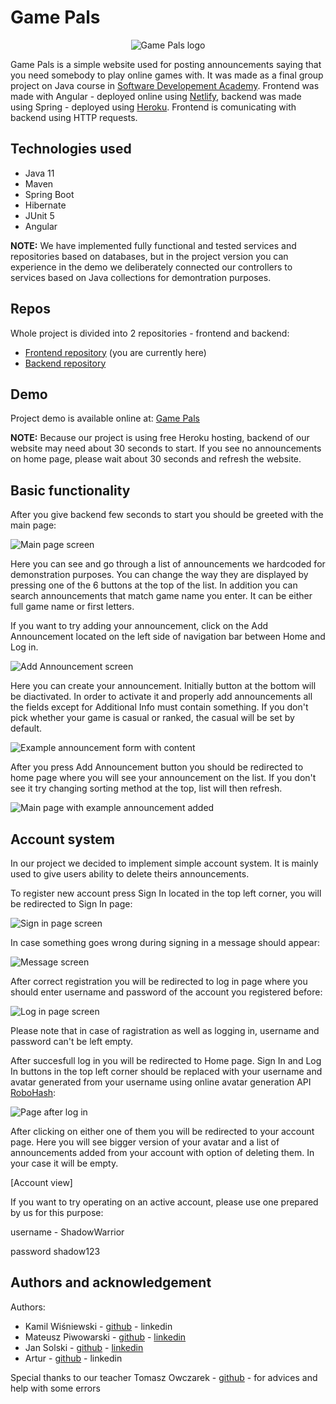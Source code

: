 # Game Pals

<p align="center">
  <img src="https://github.com/game-pals-org/game-pals-client/blob/main/src/assets/game-pals-logo.png?raw=true" alt="Game Pals logo"/>
</p

Game Pals is a simple website used for posting announcements saying that you need somebody to play online games with. It was made as a final group project on Java course in [Software Developement Academy](https://sdacademy.dev/). Frontend was made with Angular - deployed online using [Netlify](https://www.netlify.com/), backend was made using Spring - deployed using [Heroku](https://heroku.com). Frontend is comunicating with backend using HTTP requests.

## Technologies used

- Java 11
- Maven
- Spring Boot
- Hibernate
- JUnit 5
- Angular

**NOTE:** We have implemented fully functional and tested services and repositories based on databases, but in the project version you can experience in the demo we deliberately connected our controllers to services based on Java collections for demontration purposes.

## Repos

Whole project is divided into 2 repositories - frontend and backend:
- [Frontend repository](https://github.com/game-pals-org/game-pals-client) (you are currently here)
- [Backend repository](https://github.com/game-pals-org/game-pals-api)

## Demo

Project demo is available online at: [Game Pals](https://gamepals.netlify.app/home)

**NOTE:** Because our project is using free Heroku hosting, backend of our website may need about 30 seconds to start. If you see no announcements on home page, please wait about 30 seconds and refresh the website.

## Basic functionality

After you give backend few seconds to start you should be greeted with the main page:

![Main page screen](https://github.com/game-pals-org/game-pals-api/blob/master/readme_images/img1.png?raw=true)

Here you can see and go through a list of announcements we hardcoded for demonstration purposes.
You can change the way they are displayed by pressing one of the 6 buttons at the top of the list. In addition you can search announcements that match game name you enter. It can be either full game name or first letters.

If you want to try adding your announcement, click on the Add Announcement located on the left side of navigation bar between Home and Log in.

![Add Announcement screen](https://github.com/game-pals-org/game-pals-api/blob/master/readme_images/img2.png?raw=true)

Here you can create your announcement. Initially button at the bottom will be diactivated. In order to activate it and properly add announcements all the fields except for Additional Info must contain something. If you don't pick whether your game is casual or ranked, the casual will be set by default.

![Example announcement form with content](https://github.com/game-pals-org/game-pals-api/blob/master/readme_images/img3.png?raw=true)

After you press Add Announcement button you should be redirected to home page where you will see your announcement on the list. If you don't see it try changing sorting method at the top, list will then refresh.

![Main page with example announcement added](https://github.com/game-pals-org/game-pals-api/blob/master/readme_images/img4.png?raw=true)

## Account system

In our project we decided to implement simple account system. It is mainly used to give users ability to delete theirs announcements.

To register new account press Sign In located in the top left corner, you will be redirected to Sign In page:

![Sign in page screen](https://github.com/game-pals-org/game-pals-api/blob/master/readme_images/img5.png?raw=true)

In case something goes wrong during signing in a message should appear:

![Message screen](https://github.com/game-pals-org/game-pals-api/blob/master/readme_images/img6.png?raw=true)

After correct registration you will be redirected to log in page where you should enter username and password of the account you registered before:

![Log in page screen](https://github.com/game-pals-org/game-pals-api/blob/master/readme_images/img7.png?raw=true)

Please note that in case of ragistration as well as logging in, username and password can't be left empty.

After succesfull log in you will be redirected to Home page. Sign In and Log In buttons in the top left corner should be replaced with your username and avatar generated from your username using online avatar generation API [RoboHash](https://robohash.org/):

![Page after log in](https://github.com/game-pals-org/game-pals-api/blob/master/readme_images/img8.png?raw=true)

After clicking on either one of them you will be redirected to your account page. Here you will see bigger version of your avatar and a list of announcements added from your account with option of deleting them. In your case it will be empty.

[Account view]

If you want to try operating on an active account, please use one prepared by us for this purpose:

username - ShadowWarrior

password shadow123

## Authors and acknowledgement

Authors:
- Kamil Wiśniewski - [github](https://github.com/wisniewski-kamil) - linkedin
- Mateusz Piwowarski - [github](https://github.com/MateuszPivek) - [linkedin](https://www.linkedin.com/in/mateusz-piwowarski-92488b1b0/)
- Jan Solski - [github](https://github.com/MonsterIsLegend) - [linkedin](https://www.linkedin.com/in/janeksolski/)
- Artur - [github](https://github.com/ibnsayd) - linkedin

Special thanks to our teacher Tomasz Owczarek - [github](https://github.com/towczare) - for advices and help with some errors
